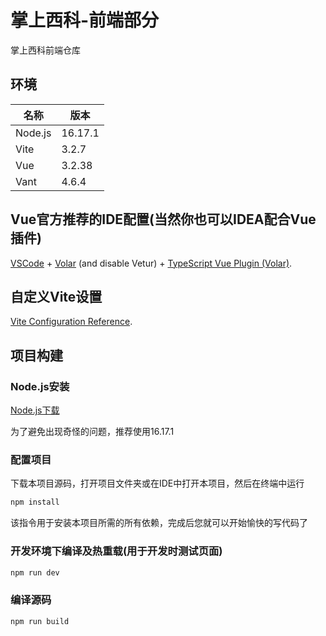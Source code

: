 # 掌上西科-前端部分

掌上西科前端仓库

## 环境
| 名称      | 版本      |
|---------|---------|
| Node.js | 16.17.1 |
| Vite    | 3.2.7   |
| Vue     | 3.2.38  |
| Vant    | 4.6.4   |

## Vue官方推荐的IDE配置(当然你也可以IDEA配合Vue插件)

[VSCode](https://code.visualstudio.com/) + [Volar](https://marketplace.visualstudio.com/items?itemName=Vue.volar) (and disable Vetur) + [TypeScript Vue Plugin (Volar)](https://marketplace.visualstudio.com/items?itemName=Vue.vscode-typescript-vue-plugin).

## 自定义Vite设置

[Vite Configuration Reference](https://vitejs.dev/config/).

## 项目构建
### Node.js安装
[Node.js下载](https://nodejs.org/en/download/releases/)

为了避免出现奇怪的问题，推荐使用16.17.1

### 配置项目
下载本项目源码，打开项目文件夹或在IDE中打开本项目，然后在终端中运行
```sh
npm install
```
该指令用于安装本项目所需的所有依赖，完成后您就可以开始愉快的写代码了

### 开发环境下编译及热重载(用于开发时测试页面)
```sh
npm run dev
```

### 编译源码
```sh
npm run build
```
